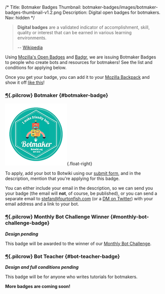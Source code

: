 /*
Title: Botmaker Badges
Thumbnail: botmaker-badges/images/botmaker-badges-thumbnail-v1.2.png
Description: Digital open badges for botmakers.
Nav: hidden
*/

> **Digital badges** are a validated indicator of accomplishment, skill, quality or interest that can be earned in various learning environments.
>
> -- [Wikipedia](https://en.wikipedia.org/wiki/Digital_badge)

Using [Mozilla's Open Badges](https://en.wikipedia.org/wiki/Mozilla_Open_Badges) and [Badgr](http://info.badgr.io/), we are issuing Botmaker Badges to people who create bots and resources for botmakers! See the list and conditions for applying below.

Once you get your badge, you can add it to your [Mozilla Backpack](https://backpack.openbadges.org/) and show it off [like this](https://backpack.openbadges.org/share/110353f11a04184be77cd6ae7e856fea/)!




### [¶](#botmaker-badge){.pilcrow} Botmaker {#botmaker-badge}

![Botmaker Badge](/content/botmaker-badges/images/botmaker-badge.png){.float-right}

To apply, add your bot to Botwiki using our [submit form](http://botwiki.org/submit-your-bot), and in the description, mention that you're applying for this badge.

You can either include your email in the description, so we can send you your badge (the email will **not**, of course, be published), or you can send a separate email to [stefan@fourtonfish.com](mailto:stefan@fourtonfish.com) (or a [DM on Twitter](https://twitter.com/fourtonfish)) with your email address and a link to your bot.

### [¶](#monthly-bot-challenge-badge){.pilcrow} Monthly Bot Challenge Winner {#monthly-bot-challenge-badge}

***Design pending***

This badge will be awarded to the winner of our [Monthly Bot Challenge](/monthly-bot-challenge/).

### [¶](#bot-teacher-badge){.pilcrow} Bot Teacher {#bot-teacher-badge}

***Design and full conditions pending***

This badge will be for anyone who writes tutorials for botmakers.

**More badges are coming soon!** 

